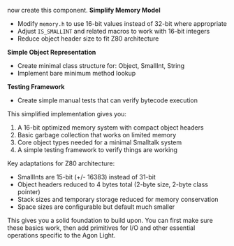 
now create this component.
**Simplify Memory Model**
   - Modify `memory.h` to use 16-bit values instead of 32-bit where appropriate
   - Adjust `IS_SMALLINT` and related macros to work with 16-bit integers
   - Reduce object header size to fit Z80 architecture

 **Simple Object Representation**
   - Create minimal class structure for: Object, SmallInt, String
   - Implement bare minimum method lookup

 **Testing Framework**
   - Create simple manual tests that can verify bytecode execution

This simplified implementation gives you:

1. A 16-bit optimized memory system with compact object headers
2. Basic garbage collection that works on limited memory
3. Core object types needed for a minimal Smalltalk system
4. A simple testing framework to verify things are working

Key adaptations for Z80 architecture:
- SmallInts are 15-bit (+/- 16383) instead of 31-bit
- Object headers reduced to 4 bytes total (2-byte size, 2-byte class pointer)
- Stack sizes and temporary storage reduced for memory conservation
- Space sizes are configurable but default much smaller

This gives you a solid foundation to build upon. You can first make sure these basics work, then add primitives for I/O and other essential operations specific to the Agon Light.
